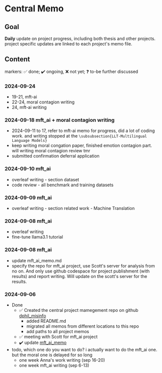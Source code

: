 # Central Memo

## Goal
**Daily** update on project progress, including both thesis and other projects.
project specific updates are linked to each project's memo file. 

## Content 
markers: ✅ done; ✔️ ongoing, ❌ not yet; ❓ to-be further discussed

### 2024-09-24
- 19-21, mft-ai
- 22-24, moral contagion writing
- 24, mft-ai writing

### 2024-09-18 mft_ai + moral contagion writing
- 2024-09-11 to 17, refer to mft-ai memo for progress, did a lot of coding work. and writing stopped at the `\subsubsection{LLT-Multilingual Language Models}`
- keep writing moral congation paper, finished emotion contagion part. will writing moral contagion review tmr
- submitted confirmation deferral application
  
### 2024-09-10 mft_ai
- overleaf writing - section dataset
- code review - all benchmark and training datasets 

### 2024-09-09 mft_ai
- overleaf writing - section related work - Machine Translation

### 2024-09-08 mft_ai
- overleaf writing
- fine-tune llama3.1 tutorial

### 2024-09-08 mft_ai
- update mft_ai_memo.md 
- specify the repo for mft_ai project, use Scott's server for analysis from no on. And only use github codespace for project publishment (with results) and report writing. Will update on the scott's server for the results. 


### 2024-09-06 
- Done
    - ✅ Created the central project mamegement repo on github [dphil_misinfo](https://github.com/calvinchengyx/dphil_misinfo)
        - added README.md
        - migrated all memos from different locations to this repo
        - add paths to all project memos
    - ✅ meeting with Scott for mft_ai project
    - ✔️ update [mft_ai_memo](/workspaces/dphil_misinfo/project_memo/mft_ai_memo.md)
- todo, which one do you want to do? i actually want to do the mft_ai one. but the moral one is delayed for so long 
    - one week Anna's work writing (sep 16-20)
    - one week mft_ai writing (sep 6-13)
    

